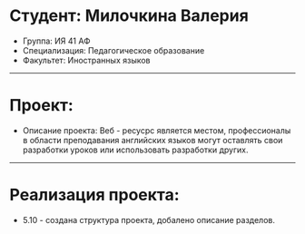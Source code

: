 # Студент: Милочкина Валерия
- Группа: ИЯ 41 АФ
- Специализация: Педагогическое образование
- Факультет: Иностранных языков
---
# Проект: 
- Описание проекта: Веб - ресусрс является местом, профессионалы в области преподавания английских языков могут оставлять свои разработки уроков или использовать разработки других.
---
# Реализация проекта:
- 5.10 - создана структура проекта, добалено описание разделов.

